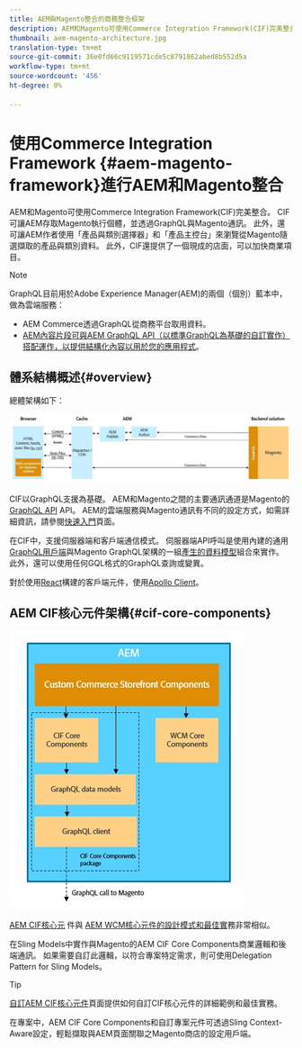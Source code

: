```yaml
---
title: AEM與Magento整合的商務整合框架
description: AEM和Magento可使用Commerce Integration Framework(CIF)完美整合。 CIF可讓AEM存取Magento執行個體，並透過GraphQL與Magento通訊。 此外，還可讓AEM作者使用「產品與類別選擇器」和「產品主控台」來瀏覽從Magento隨選擷取的產品與類別資料。 此外，CIF還提供了一個現成的店面，可以加快商業項目。
thumbnail: aem-magento-architecture.jpg
translation-type: tm+mt
source-git-commit: 36e0fd66c9119571cde5c8791862abed8b552d5a
workflow-type: tm+mt
source-wordcount: '456'
ht-degree: 0%

---
```



# 使用Commerce Integration Framework {#aem-magento-framework}進行AEM和Magento整合

AEM和Magento可使用Commerce Integration Framework(CIF)完美整合。 CIF可讓AEM存取Magento執行個體，並透過GraphQL與Magento通訊。 此外，還可讓AEM作者使用「產品與類別選擇器」和「產品主控台」來瀏覽從Magento隨選擷取的產品與類別資料。 此外，CIF還提供了一個現成的店面，可以加快商業項目。

>[!NOTE]
>
>GraphQL目前用於Adobe Experience Manager(AEM)的兩個（個別）藍本中，做為雲端服務：
>
>* AEM Commerce透過GraphQL從商務平台取用資料。
>* [AEM內容片段可與AEM GraphQL API（以標準GraphQL為基礎的自訂實作）搭配運作，以提供結構化內容以用於您的應用程式](/help/assets/content-fragments/graphql-api-content-fragments.md)。


## 體系結構概述{#overview}

總體架構如下：

![CIF體系結構概述](../assets/AEM_Magento_Architecture.JPG)

CIF以GraphQL支援為基礎。 AEM和Magento之間的主要通訊通道是Magento的[GraphQL API](https://devdocs.magento.com/guides/v2.4/graphql/) API。 AEM的雲端服務與Magento通訊有不同的設定方式，如需詳細資訊，請參閱[快速入門](../getting-started.md)頁面。

在CIF中，支援伺服器端和客戶端通信模式。
伺服器端API呼叫是使用內建的通用[GraphQL用戶端](https://github.com/adobe/commerce-cif-graphql-client)與Magento GraphQL架構的一組[產生的資料模型](https://github.com/adobe/commerce-cif-magento-graphql)組合來實作。 此外，還可以使用任何GQL格式的GraphQL查詢或變異。

對於使用[React](https://reactjs.org/)構建的客戶端元件，使用[Apollo Client](https://www.apollographql.com/docs/react/)。

## AEM CIF核心元件架構{#cif-core-components}

![AEM CIF核心元件架構](../assets/cif-component-architecture.jpg)

[AEM CIF核心元](https://github.com/adobe/aem-core-cif-components) 件與 [AEM WCM核心元件的設計模式和最佳實](https://github.com/adobe/aem-core-wcm-components)務非常相似。

在Sling Models中實作與Magento的AEM CIF Core Components商業邏輯和後端通訊。 如果需要自訂此邏輯，以符合專案特定需求，則可使用Delegation Pattern for Sling Models。

>[!TIP]
>
>[自訂AEM CIF核心元件](../customizing/customize-cif-components.md)頁面提供如何自訂CIF核心元件的詳細範例和最佳實務。

在專案中，AEM CIF Core Components和自訂專案元件可透過Sling Context-Aware設定，輕鬆擷取與AEM頁面關聯之Magento商店的設定用戶端。
